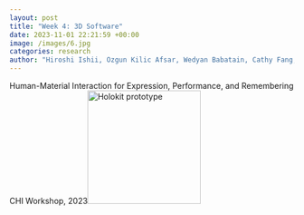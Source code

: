 ```yaml
---
layout: post
title: "Week 4: 3D Software"
date: 2023-11-01 22:21:59 +00:00
image: /images/6.jpg
categories: research
author: "Hiroshi Ishii, Ozgun Kilic Afsar, Wedyan Babatain, Cathy Fang, Jack Forman, Sarah Nicita, Daniel Pillis, Lingyan Yang, Jean-Baptiste Labrune (2023)"
---
```


Human-Material Interaction for Expression, Performance, and Remembering
CHI Workshop, 2023<img src="/tn/images/holokit.jpg" alt="Holokit prototype" width="200"/>

